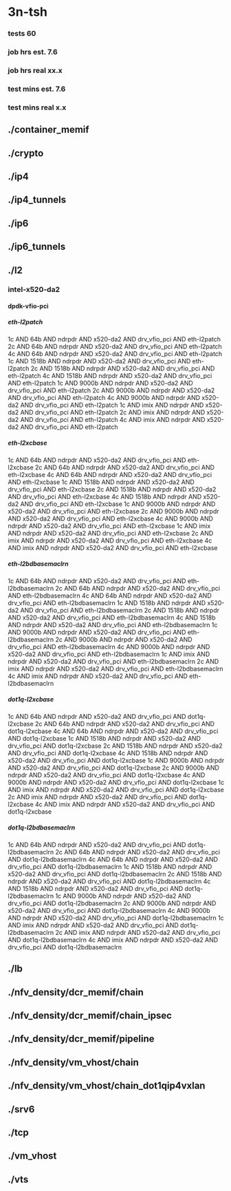 # 3n-tsh
### tests 60
### job hrs est. 7.6
### job hrs real xx.x
### test mins est. 7.6
### test mins real x.x
## ./container_memif
## ./crypto
## ./ip4
## ./ip4_tunnels
## ./ip6
## ./ip6_tunnels
## ./l2
### intel-x520-da2
#### dpdk-vfio-pci
##### eth-l2patch
1c AND 64b AND ndrpdr AND x520-da2 AND drv_vfio_pci AND eth-l2patch
2c AND 64b AND ndrpdr AND x520-da2 AND drv_vfio_pci AND eth-l2patch
4c AND 64b AND ndrpdr AND x520-da2 AND drv_vfio_pci AND eth-l2patch
1c AND 1518b AND ndrpdr AND x520-da2 AND drv_vfio_pci AND eth-l2patch
2c AND 1518b AND ndrpdr AND x520-da2 AND drv_vfio_pci AND eth-l2patch
4c AND 1518b AND ndrpdr AND x520-da2 AND drv_vfio_pci AND eth-l2patch
1c AND 9000b AND ndrpdr AND x520-da2 AND drv_vfio_pci AND eth-l2patch
2c AND 9000b AND ndrpdr AND x520-da2 AND drv_vfio_pci AND eth-l2patch
4c AND 9000b AND ndrpdr AND x520-da2 AND drv_vfio_pci AND eth-l2patch
1c AND imix AND ndrpdr AND x520-da2 AND drv_vfio_pci AND eth-l2patch
2c AND imix AND ndrpdr AND x520-da2 AND drv_vfio_pci AND eth-l2patch
4c AND imix AND ndrpdr AND x520-da2 AND drv_vfio_pci AND eth-l2patch
##### eth-l2xcbase
1c AND 64b AND ndrpdr AND x520-da2 AND drv_vfio_pci AND eth-l2xcbase
2c AND 64b AND ndrpdr AND x520-da2 AND drv_vfio_pci AND eth-l2xcbase
4c AND 64b AND ndrpdr AND x520-da2 AND drv_vfio_pci AND eth-l2xcbase
1c AND 1518b AND ndrpdr AND x520-da2 AND drv_vfio_pci AND eth-l2xcbase
2c AND 1518b AND ndrpdr AND x520-da2 AND drv_vfio_pci AND eth-l2xcbase
4c AND 1518b AND ndrpdr AND x520-da2 AND drv_vfio_pci AND eth-l2xcbase
1c AND 9000b AND ndrpdr AND x520-da2 AND drv_vfio_pci AND eth-l2xcbase
2c AND 9000b AND ndrpdr AND x520-da2 AND drv_vfio_pci AND eth-l2xcbase
4c AND 9000b AND ndrpdr AND x520-da2 AND drv_vfio_pci AND eth-l2xcbase
1c AND imix AND ndrpdr AND x520-da2 AND drv_vfio_pci AND eth-l2xcbase
2c AND imix AND ndrpdr AND x520-da2 AND drv_vfio_pci AND eth-l2xcbase
4c AND imix AND ndrpdr AND x520-da2 AND drv_vfio_pci AND eth-l2xcbase
##### eth-l2bdbasemaclrn
1c AND 64b AND ndrpdr AND x520-da2 AND drv_vfio_pci AND eth-l2bdbasemaclrn
2c AND 64b AND ndrpdr AND x520-da2 AND drv_vfio_pci AND eth-l2bdbasemaclrn
4c AND 64b AND ndrpdr AND x520-da2 AND drv_vfio_pci AND eth-l2bdbasemaclrn
1c AND 1518b AND ndrpdr AND x520-da2 AND drv_vfio_pci AND eth-l2bdbasemaclrn
2c AND 1518b AND ndrpdr AND x520-da2 AND drv_vfio_pci AND eth-l2bdbasemaclrn
4c AND 1518b AND ndrpdr AND x520-da2 AND drv_vfio_pci AND eth-l2bdbasemaclrn
1c AND 9000b AND ndrpdr AND x520-da2 AND drv_vfio_pci AND eth-l2bdbasemaclrn
2c AND 9000b AND ndrpdr AND x520-da2 AND drv_vfio_pci AND eth-l2bdbasemaclrn
4c AND 9000b AND ndrpdr AND x520-da2 AND drv_vfio_pci AND eth-l2bdbasemaclrn
1c AND imix AND ndrpdr AND x520-da2 AND drv_vfio_pci AND eth-l2bdbasemaclrn
2c AND imix AND ndrpdr AND x520-da2 AND drv_vfio_pci AND eth-l2bdbasemaclrn
4c AND imix AND ndrpdr AND x520-da2 AND drv_vfio_pci AND eth-l2bdbasemaclrn
##### dot1q-l2xcbase
1c AND 64b AND ndrpdr AND x520-da2 AND drv_vfio_pci AND dot1q-l2xcbase
2c AND 64b AND ndrpdr AND x520-da2 AND drv_vfio_pci AND dot1q-l2xcbase
4c AND 64b AND ndrpdr AND x520-da2 AND drv_vfio_pci AND dot1q-l2xcbase
1c AND 1518b AND ndrpdr AND x520-da2 AND drv_vfio_pci AND dot1q-l2xcbase
2c AND 1518b AND ndrpdr AND x520-da2 AND drv_vfio_pci AND dot1q-l2xcbase
4c AND 1518b AND ndrpdr AND x520-da2 AND drv_vfio_pci AND dot1q-l2xcbase
1c AND 9000b AND ndrpdr AND x520-da2 AND drv_vfio_pci AND dot1q-l2xcbase
2c AND 9000b AND ndrpdr AND x520-da2 AND drv_vfio_pci AND dot1q-l2xcbase
4c AND 9000b AND ndrpdr AND x520-da2 AND drv_vfio_pci AND dot1q-l2xcbase
1c AND imix AND ndrpdr AND x520-da2 AND drv_vfio_pci AND dot1q-l2xcbase
2c AND imix AND ndrpdr AND x520-da2 AND drv_vfio_pci AND dot1q-l2xcbase
4c AND imix AND ndrpdr AND x520-da2 AND drv_vfio_pci AND dot1q-l2xcbase
##### dot1q-l2bdbasemaclrn
1c AND 64b AND ndrpdr AND x520-da2 AND drv_vfio_pci AND dot1q-l2bdbasemaclrn
2c AND 64b AND ndrpdr AND x520-da2 AND drv_vfio_pci AND dot1q-l2bdbasemaclrn
4c AND 64b AND ndrpdr AND x520-da2 AND drv_vfio_pci AND dot1q-l2bdbasemaclrn
1c AND 1518b AND ndrpdr AND x520-da2 AND drv_vfio_pci AND dot1q-l2bdbasemaclrn
2c AND 1518b AND ndrpdr AND x520-da2 AND drv_vfio_pci AND dot1q-l2bdbasemaclrn
4c AND 1518b AND ndrpdr AND x520-da2 AND drv_vfio_pci AND dot1q-l2bdbasemaclrn
1c AND 9000b AND ndrpdr AND x520-da2 AND drv_vfio_pci AND dot1q-l2bdbasemaclrn
2c AND 9000b AND ndrpdr AND x520-da2 AND drv_vfio_pci AND dot1q-l2bdbasemaclrn
4c AND 9000b AND ndrpdr AND x520-da2 AND drv_vfio_pci AND dot1q-l2bdbasemaclrn
1c AND imix AND ndrpdr AND x520-da2 AND drv_vfio_pci AND dot1q-l2bdbasemaclrn
2c AND imix AND ndrpdr AND x520-da2 AND drv_vfio_pci AND dot1q-l2bdbasemaclrn
4c AND imix AND ndrpdr AND x520-da2 AND drv_vfio_pci AND dot1q-l2bdbasemaclrn
## ./lb
## ./nfv_density/dcr_memif/chain
## ./nfv_density/dcr_memif/chain_ipsec
## ./nfv_density/dcr_memif/pipeline
## ./nfv_density/vm_vhost/chain
## ./nfv_density/vm_vhost/chain_dot1qip4vxlan
## ./srv6
## ./tcp
## ./vm_vhost
## ./vts
